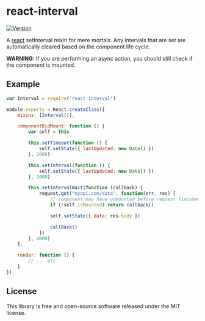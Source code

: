 # react-interval

[![Version](http://img.shields.io/npm/v/react-interval.svg)](https://www.npmjs.org/package/react-interval)

A [react](https://github.com/facebook/react) setInterval mixin for mere mortals.
Any intervals that are set are automatically cleared based on the component life cycle.

**WARNING:** If you are performing an async action, you should still check if the component is mounted.


## Example

``` javascript
var Interval = require("react-interval")

module.exports = React.createClass({
	mixins: [Interval()],

	componentDidMount: function () {
		var self = this

		this.setTimeout(function () {
			self.setState({ lastUpdated: new Date() })
		}, 1000)

		this.setInterval(function () {
			self.setState({ lastUpdated: new Date() })
		}, 1000)

		this.setIntervalWait(function (callback) {
			request.get("myapi.com/data", function(err, res) {
				// component may have unmounted before request finished
				if (!self.isMounted) return callback()

				self.setState({ data: res.body })

				callback()
			})
		}, 4000)
	},

	render: function () {
		// ... etc
	}
})
```


## License

This library is free and open-source software released under the MIT license.
